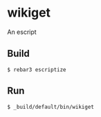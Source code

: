 wikiget
=====

An escript

Build
-----

    $ rebar3 escriptize

Run
---

    $ _build/default/bin/wikiget

